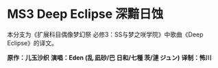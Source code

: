 # MS3 Deep Eclipse 深黯日蚀
本分支为《扩展科目偶像梦幻祭 必修3：SS与梦之咲学院》中歌曲《Deep Eclipse》的译文。

__原作：儿玉沙织__
__演唱：Eden (乱 凪砂/巴 日和/七種 茨/漣 ジュン)__
__译制：怖川__
